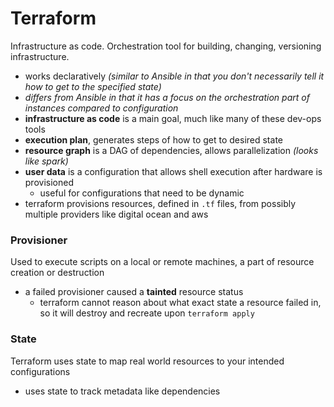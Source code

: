 # Terraform
Infrastructure as code. Orchestration tool for building, changing, versioning infrastructure.
- works declaratively *(similar to Ansible in that you don't necessarily tell it how to get to the specified state)*
- *differs from Ansible in that it has a focus on the orchestration part of instances compared to configuration*
- **infrastructure as code** is a main goal, much like many of these dev-ops tools
- **execution plan**, generates steps of how to get to desired state
- **resource graph** is a DAG of dependencies, allows parallelization *(looks like spark)*
- **user data** is a configuration that allows shell execution after hardware is provisioned
  - useful for configurations that need to be dynamic
- terraform provisions resources, defined in `.tf` files, from possibly multiple providers like digital ocean and aws

### Provisioner
Used to execute scripts on a local or remote machines, a part of resource creation or destruction
- a failed provisioner caused a **tainted** resource status
  - terraform cannot reason about what exact state a resource failed in, so it will destroy and recreate upon `terraform apply`

### State
Terraform uses state to map real world resources to your intended configurations
- uses state to track metadata like dependencies
